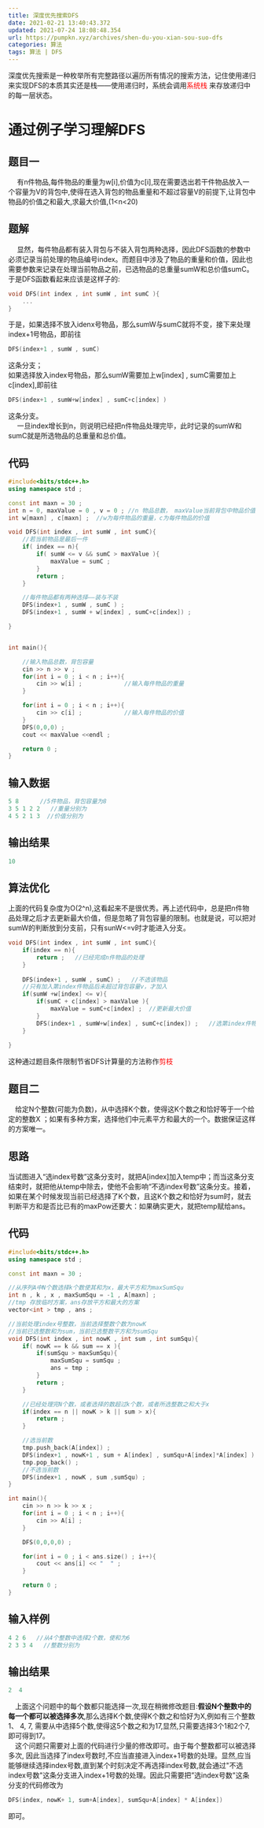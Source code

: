 ```yaml
---
title: 深度优先搜索DFS
date: 2021-02-21 13:40:43.372
updated: 2021-07-24 18:08:48.354
url: https://pumpkn.xyz/archives/shen-du-you-xian-sou-suo-dfs
categories: 算法
tags: 算法 | DFS 
---
```


深度优先搜索是一种枚举所有完整路径以遍历所有情况的搜索方法，记住使用递归来实现DFS的本质其实还是栈——使用递归时，系统会调用<font color = "red">系统栈 </font>来存放递归中的每一层状态。</br>
# 通过例子学习理解DFS

## 题目一
&ensp;&ensp; 有n件物品,每件物品的重量为w[i],价值为c[i],现在需要选出若干件物品放入一个容量为V的背包中,使得在选入背包的物品重量和不超过容量V的前提下,让背包中物品的价值之和最大,求最大价值,(1<n<20)</br>

## 题解
&ensp;&ensp; 显然，每件物品都有装入背包与不装入背包两种选择，因此DFS函数的参数中必须记录当前处理的物品编号index。而题目中涉及了物品的重量和价值，因此也需要参数来记录在处理当前物品之前，已选物品的总重量sumW和总价值sumC。于是DFS函数看起来应该是这样子的:
```c++
void DFS(int index , int sumW , int sumC ){
	...
}
```
于是，如果选择不放入idenx号物品，那么sumW与sumC就将不变，接下来处理index+1号物品，即前往
```c++
DFS(index+1 , sumW , sumC)
```
这条分支；</br>
如果选择放入index号物品，那么sumW需要加上w[index] , sumC需要加上c[index],即前往
```c++
DFS(index+1 , sumW+w[index] , sumC+c[index] )
```
这条分支。</br>
&ensp;&ensp; 一旦index增长到n，则说明已经把n件物品处理完毕，此时记录的sumW和sumC就是所选物品的总重量和总价值。
## 代码
```c++
#include<bits/stdc++.h>
using namespace std ;

const int maxn = 30 ;
int n = 0, maxValue = 0 , v = 0 ; //n 物品总数， maxValue当前背包中物品价值总和， v 容量
int w[maxn] , c[maxn] ;  //w为每件物品的重量，c为每件物品的价值

void DFS(int index , int sumW , int sumC){
    //若当前物品是最后一件
    if( index == n){
        if( sumW <= v && sumC > maxValue ){
            maxValue = sumC ;
        }
        return ;
    }

    //每件物品都有两种选择——装与不装
    DFS(index+1 , sumW , sumC ) ;
    DFS(index+1 , sumW + w[index] , sumC+c[index]) ;

}


int main(){

    //输入物品总数，背包容量
    cin >> n >> v ;
    for(int i = 0 ; i < n ; i++){
        cin >> w[i] ;            //输入每件物品的重量
    }

    for(int i = 0 ; i < n ; i++){
        cin >> c[i] ;            //输入每件物品的价值
    }
    DFS(0,0,0) ;
    cout << maxValue <<endl ;

    return 0 ;
}

```
## 输入数据
```c++
5 8 	 //5件物品，背包容量为8
3 5 1 2 2   //重量分别为
4 5 2 1 3  //价值分别为
```
## 输出结果
```c++
10
```

## 算法优化
上面的代码复杂度为O(2^n),这看起来不是很优秀。再上述代码中，总是把n件物品处理之后才去更新最大价值，但是忽略了背包容量的限制。也就是说，可以把对sumW的判断放到分支前，只有sunW<=v时才能进入分支。
```c++
void DFS(int index , int sumW , int sumC){
	if(index == n){
		return ;   //已经完成n件物品的处理
	}
	
	DFS(index+1 , sumW , sumC) ;   //不选该物品
	//只有加入第index件物品后未超过背包容量v，才加入
	if(sumW +w[index] <= v){
        if(sumC + c[index] > maxValue ){
            maxValue = sumC+c[index] ;  //更新最大价值
        }
        DFS(index+1 , sumW+w[index] , sumC+c[index]) ;   //选第index件物品
	}
	
}
```
这种通过题目条件限制节省DFS计算量的方法称作<font color="red">剪枝</font></br>

## 题目二
&ensp;&ensp;给定N个整数(可能为负数)，从中选择K个数，使得这K个数之和恰好等于一个给定的整数X ；如果有多种方案，选择他们中元素平方和最大的一个。数据保证这样的方案唯一。
</br>

## 思路
当试图进入“选index号数”这条分支时，就把A[index]加入temp中；而当这条分支结束时，就把他从temp中除去，使他不会影响“不选index号数”这条分支。接着，如果在某个时候发现当前已经选择了K个数，且这K个数之和恰好为sum时，就去判断平方和是否比已有的maxPow还要大：如果确实更大，就把temp赋给ans。


## 代码
```c++
#include<bits/stdc++.h>
using namespace std ;

const int maxn = 30 ;

//从序列A中N个数选择k个数使其和为x，最大平方和为maxSumSqu
int n , k , x , maxSumSqu = -1 , A[maxn] ;
//tmp 存放临时方案，ans存放平方和最大的方案
vector<int > tmp , ans ;

//当前处理index号整数，当前选择整数个数为nowK
//当前已选整数和为sum，当前已选整数平方和为sumSqu
void DFS(int index , int nowK , int sum , int sumSqu){
    if( nowK == k && sum == x ){
        if(sumSqu > maxSumSqu){
            maxSumSqu = sumSqu ;
            ans = tmp ;
        }
        return ;
    }

    //已经处理完N个数，或者选择的数超过k个数，或者所选整数之和大于x
    if(index == n || nowK > k || sum > x){
        return ;
    }

    //选当前数
    tmp.push_back(A[index]) ;
    DFS(index+1 , nowK+1 , sum + A[index] , sumSqu+A[index]*A[index] ) ;
    tmp.pop_back() ;
    //不选当前数
    DFS(index+1 , nowK , sum ,sumSqu) ;
}

int main(){
    cin >> n >> k >> x ;
    for(int i = 0 ; i < n ; i++){
        cin >> A[i] ;
    }

    DFS(0,0,0,0) ;

    for(int i = 0 ; i < ans.size() ; i++){
        cout << ans[i] << "  " ;
    }

    return 0 ;
}

```

## 输入样例
```c++
4 2 6	//从4个整数中选择2个数，使和为6
2 3 3 4	  //整数分别为
```
## 输出结果
```c++
2  4
```
&ensp;&ensp;上面这个问题中的每个数都只能选择一次,现在稍微修改题目:**假设N个整数中的每一个都可以被选择多次**,那么选择K个数,使得K个数之和恰好为X,例如有三个整数1、 4, 7, 需要从中选择5个数,使得这5个数之和为17,显然,只需要选择3个1和2个7, 即可得到17。</br>
&ensp;&ensp;这个问题只需要对上面的代码进行少量的修改即可。由于每个整数都可以被选择多次, 因此当选择了index号数时,不应当直接进入index+1号数的处理。显然,应当能够继续选择index号数,直到某个时刻决定不再选择index号数,就会通过"不选index号数"这条分支进入index+1号数的处理。因此只需要把”选index号数"这条分支的代码修改为
```c++
DFS(index, nowK+ 1, sum+A[index], sumSqu+A[index] * A[index])
```
即可。